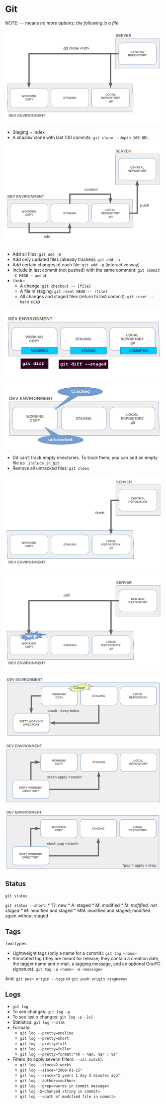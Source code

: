 # Git

NOTE: ``` -- ``` means _no more options; the following is a file_

![clone](clone.png)

* Staging = index
* A _shallow_ clone with last 100 commits: ```git clone --depth 100 URL```

![add-commit-push](add-commit-push.png)

* Add all files: ```git add -A```
* Add only updated files (already tracked): ```git add -u```
* Add certain changes of each file: ```git add -p``` (interactive way)
* Include in last commit (not pushed) with the same comment: ```git commit -C HEAD --amend```
* Undo:
    * A change: ```git checkout -- [file]```
    * A file in staging: ```git reset HEAD -- [file]```
    * All changes and staged files (return to last commit): ```git reset --hard HEAD```

![states](states.png)

![tracked-untracked](tracked-untracked.png)

* Git can't track empty directories. To track them, you can add an empty file as ```.include_in_git```
* Remove all untracked files: ```git clean```

![fetch](fetch.png)

![pull](pull.png)

![stash-save](stash-save.png)

![stash-apply](stash-apply.png)

![stash-pop](stash-pop.png)

## Status

```git status```

```git status --short```:
    * ??: new
    * A: staged
    * M: modified
    * _M: mofified, not staged
    * M_: modified and staged
    * MM: modified and staged; modified again without staged

## Tags

Two types:
* Lightweight tags (only a name for a commit): ```git tag <name>```
* Annotated tag (they are meant for release; they contain a creation date, the tagger name and e-mail, a tagging message, and an optional GnuPG signature): ```git tag -a <name> -m <message>```

And: ```git push origin --tags``` or ```git push origin <tagname>```

## Logs

* ```git log```
* To see changes: ```git log -p```
* To see last x changes: ```git log -p -[x]```
* Statistics: ```git log --stat```
* Formats:
    * ```git log --pretty=oneline```
    * ```git log --pretty=short```
    * ```git log --pretty=full```
    * ```git log --pretty=fuller```
    * ```git log --pretty=format:"%h - %an, %ar : %s"```
* Filters (to apply several filters: ```--all-match```):
    * ```git log --since=2.weeks```
    * ```git log --since="2008-01-15"```
    * ```git log --since="2 years 1 day 3 minutes ago"```
    * ```git log --author=<author>```
    * ```git log --grep=<words in commit message>```
    * ```git log -S<changed string in commit>```
    * ```git log --<path of modified file in commit>```

